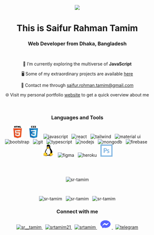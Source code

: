 <p align="center">
  <img src="https://github.com/sr-tamim/sr-tamim/blob/main/files/github-readme-cover.gif?raw=true"/>
</p>

<h1 align="center">This is Saifur Rahman Tamim</h1>
<h3 align="center">Web Developer from Dhaka, Bangladesh</h3>
<br/>

<p align="center">🌱 I’m currently exploring the multiverse of <b>JavaScript</b></p>
<p align="center">
  🖥️ Some of my extraordinary projects are available <a href="https://sr-tamim.vercel.app/projects" target="_blank">here</a>
</p>
<p align="center">
 📱 Contact me through <a href="mailto:saifur.rohman.tamim@gmail.com" target="_blank">saifur.rohman.tamim@gmail.com</a>
</p>
<p align="center">
  🌐 Visit my personal portfolio <a href="https://sr-tamim.vercel.app" target="_blank">website</a> to get a quick overview about me
</p>
<br/>

<h3 align="center">Languages and Tools</h3>
<p align="center">
  <img title="HTML5" src="https://raw.githubusercontent.com/devicons/devicon/master/icons/html5/html5-original-wordmark.svg" alt="html5" width="40" height="40" />
  &nbsp;
  <img title="CSS3" src="https://raw.githubusercontent.com/devicons/devicon/master/icons/css3/css3-original-wordmark.svg" alt="css3" width="40" height="40" />
  &nbsp;
  <img title="JavaScript"
       src="https://raw.githubusercontent.com/sr-tamim/sr-tamim/9f74ebc30a8d457d2ca68779d4a21e8ab7139395/files/javascript.svg" alt="javascript" width="40" height="40" />
  &nbsp;
  <img title="React.js" src="https://raw.githubusercontent.com/sr-tamim/sr-tamim/9f74ebc30a8d457d2ca68779d4a21e8ab7139395/files/reactjs.svg" alt="react" width="40" height="40" />
  &nbsp;
  <img title="Tailwind CSS3" src="https://raw.githubusercontent.com/sr-tamim/sr-tamim/9f74ebc30a8d457d2ca68779d4a21e8ab7139395/files/tailwind.svg" alt="tailwind" width="40" height="40" />
  &nbsp;
  <img title="Material UI" src="https://raw.githubusercontent.com/sr-tamim/sr-tamim/9f74ebc30a8d457d2ca68779d4a21e8ab7139395/files/materialui.svg" alt="material ui" width="40" height="40" />
  &nbsp;
  <img title="Bootstrap"
       src="https://raw.githubusercontent.com/sr-tamim/sr-tamim/9f74ebc30a8d457d2ca68779d4a21e8ab7139395/files/bootstrap.svg" alt="bootstrap" width="40" height="40" />
  &nbsp;
  <img title="GIT" src="https://www.vectorlogo.zone/logos/git-scm/git-scm-icon.svg" alt="git" width="40" height="40" />
  &nbsp;
  <img title="TypeScript" src="https://raw.githubusercontent.com/sr-tamim/sr-tamim/9f74ebc30a8d457d2ca68779d4a21e8ab7139395/files/typescript.svg" alt="typescript" width="40" height="40" />
  &nbsp;
  <img title="NodeJS" src="https://raw.githubusercontent.com/sr-tamim/sr-tamim/c450d4a4e1d62422ee9e13612d8ffcec714ba0ea/files/nodejs.svg" alt="nodejs" width="40" height="40" />
  &nbsp;
  <img title="MongoDB" src="https://raw.githubusercontent.com/sr-tamim/sr-tamim/9f74ebc30a8d457d2ca68779d4a21e8ab7139395/files/mongodb.svg" alt="mongodb" width="40" height="40" />
  &nbsp;
  <img title="Firebase" src="https://www.vectorlogo.zone/logos/firebase/firebase-icon.svg" alt="firebase" width="40" height="40" />
  &nbsp;
  <img title="Linux" src="https://raw.githubusercontent.com/devicons/devicon/master/icons/linux/linux-original.svg" alt="linux" width="40" height="40" />
  &nbsp;
  <img title="Figma" src="https://www.vectorlogo.zone/logos/figma/figma-icon.svg" alt="figma" width="40" height="40" />
  &nbsp;
  <img title="Heroku" src="https://www.vectorlogo.zone/logos/heroku/heroku-icon.svg" alt="heroku" width="40" height="40" />
  &nbsp;
  <img title="Photoshop" src="https://raw.githubusercontent.com/devicons/devicon/master/icons/photoshop/photoshop-line.svg" alt="photoshop" width="40" height="40" />
</p>
<br/><br/>

<p align="center">
  <img
       src="https://github-profile-trophy.vercel.app/?username=sr-tamim&margin-w=30&title=Repositories,Commits,Followers&column=3" alt="sr-tamim" />
</p>
<br/>

<p align="center">
  <img height="100"
        src="https://github-readme-stats.vercel.app/api/top-langs?username=sr-tamim&show_icons=true&locale=en&layout=compact"
        alt="sr-tamim" />
  &nbsp;
  <img height="100"
        src="https://github-readme-stats.vercel.app/api?username=sr-tamim&show_icons=true&locale=en" alt="sr-tamim" />
  &nbsp;
  <img height="100" src="https://github-readme-streak-stats.herokuapp.com/?user=sr-tamim&theme=default"
        alt="sr-tamim" />
</p>

<h3 align="center">Connect with me</h3>
<p align="center">
    <a href="https://twitter.com/sr__tamim" target="_blank" title="Visit my twitter profile">
        <img
            src="https://raw.githubusercontent.com/sr-tamim/sr-tamim/2df53d86ebed0c59f1fd7b76742ef5ca30c8b649/files/twitter.svg"
            alt="sr__tamim" height="30" width="30" />
    </a>&nbsp;
    <a href="https://facebook.com/srtamim21" target="_blank" title="View my Facebook profile">
        <img
            src="https://raw.githubusercontent.com/sr-tamim/sr-tamim/7e6f4c303d087c762ac018702e6999febe79bc96/files/facebook.svg"
            alt="srtamim21" height="30" width="30" />
    </a>&nbsp;
    <a href="https://linkedin.com/in/srtamim" target="_blank" title="Connect with me in LinkedIn">
        <img
            src="https://raw.githubusercontent.com/sr-tamim/sr-tamim/2df53d86ebed0c59f1fd7b76742ef5ca30c8b649/files/linkedin.svg"
            alt="srtamim" height="30" width="30" />
    </a>&nbsp;
    <a href="https://m.me/srtamim21" target="_blank" title="Contact me through messenger">
        <img
            src="https://raw.githubusercontent.com/sr-tamim/sr-tamim/7e6f4c303d087c762ac018702e6999febe79bc96/files/messenger.svg"
            alt="messenger icon" height="30" width="40" />
    </a>&nbsp;
  <a href="http://t.me/tamim0o" target="_blank" title="Message me on Telegram">
    <img src="https://raw.githubusercontent.com/sr-tamim/sr-tamim/0b93638358dab42316a9f69c715500dce852b770/files/telegram.svg" alt="telegram" height="30" width="30"/>
  </a>
</p>
